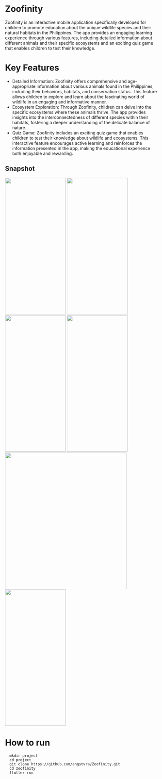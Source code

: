 # Zoofinity

<p>Zoofinity is an interactive mobile application specifically developed for children to promote education about the unique wildlife species and their natural habitats in the Philippines. The app provides an engaging learning experience through various features, including detailed information about different animals and their specific ecosystems and an exciting quiz game that enables children to test their knowledge.</p>

# Key Features
<ul>
  <li>Detailed Information: Zoofinity offers comprehensive and age-appropriate information about various animals found in the Philippines, including their behaviors, habitats, and conservation status. This feature allows children to explore and learn about the fascinating world of wildlife in an engaging and informative manner.</li>
  <li>Ecosystem Exploration: Through Zoofinity, children can delve into the specific ecosystems where these animals thrive. The app provides insights into the interconnectedness of different species within their habitats, fostering a deeper understanding of the delicate balance of nature.</li>
  <li>Quiz Game: Zoofinity includes an exciting quiz game that enables children to test their knowledge about wildlife and ecosystems. This interactive feature encourages active learning and reinforces the information presented in the app, making the educational experience both enjoyable and rewarding.</li>
</ul>

## Snapshot

<img src="https://github.com/angstvra/Zoofinity/assets/93997417/e1ec45b6-c7a6-4e73-ac1b-40c4d541b84b" width="200" height="450">
<img src="https://github.com/angstvra/Zoofinity/assets/93997417/74f33668-1812-4d84-a96c-0d6584a811c5" width="200" height="450">
<img src="https://github.com/angstvra/Zoofinity/assets/93997417/d8b19927-2f5a-4c69-ac97-dd67e80cb8d6" width="200" height="450">
<img src="https://github.com/angstvra/Zoofinity/assets/93997417/79655c6b-8e24-4f54-8614-0e31647b217e" width="200" height="450">
<img src="https://github.com/angstvra/Zoofinity/assets/93997417/0a634279-f78f-4e72-ada8-429522d4bf30" width="400" height="450">
<img src="https://github.com/angstvra/Zoofinity/assets/93997417/2bb68264-0772-4085-a4c0-6ef7ccfdb4da" width="200" height="450">

# How to run
```
  mkdir project
  cd project
  git clone https://github.com/angstvra/Zoofinity.git
  cd zoofinity
  flutter run
```





